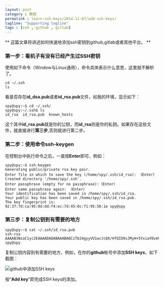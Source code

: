 ```yaml
---
layout: post
category : 教程
permalink : learn-ssh-keys/2014-11-07/add-ssh-keys/
tagline: "Supporting tagline"
tags : [ssh , github , gitlab]
---
```


** 这篇文章将讲述如何快速地添加ssh密钥到github,gitlab或者其他平台。 **

### 第一步：看机子有没有已经产生过SSH密钥

使用如下命令（Window与Linux通用），命令具体表示什么意思，这里就不解析了。

    cd ~/.ssh
    ls

<!--break-->

看是否存在**id_dsa.pub**或者**id_rsa.pub**文件，如我的环境，显示如下：

    spy@spy:~$ cd ~/.ssh/
    spy@spy:~/.ssh$ ls
    id_rsa  id_rsa.pub  known_hosts

这个其中**id_rsa.pub**就是你的公钥，而**id_rsa**则是你的私钥。如果存在这些文件，就直接进行**第三步**,否则就进行第二步。

### 第二步：使用命令**ssh-keygen**

在控制台中执行命令之后，一直按**Enter**即可，例如：

    spy@spy:~$ ssh-keygen
    Generating public/private rsa key pair.
    Enter file in which to save the key (/home/spy/.ssh/id_rsa): （Enter）
    Created directory '/home/spy/.ssh'.
    Enter passphrase (empty for no passphrase):（Enter）
    Enter same passphrase again: （Enter）
    Your identification has been saved in /home/spy/.ssh/id_rsa.
    Your public key has been saved in /home/spy/.ssh/id_rsa.pub.
    The key fingerprint is:
    92:37:7d:ca:95:0d:dd:f4:ec:7d:45:0c:f1:95:56:1e spy@spy

### 第三步：复制公钥到有需要的地方

    spy@spy:~$ cat ~/.ssh/id_rsa.pub
    ssh-rsa AAAAB3NzaC1yc2EAAAADAQABAAABAQCzTb24gyyVU1wcJcQX/HfQID9sJMyH+5YxiaYDvmVhRjJoD3Wu4rqF3ZeY7I35aq09Ois8UKuaedaOAdE1YNbxv9fidPU4jWHN8Epnc8PR32ec3kKoQCo9enKznrt4x9giFt1fEqNYIx8gUTivyoCoC+74mVaXO3sjzzO60xp8qhX6h8HxwhRQt6X5A0MF/gK7E13TCPhNr50sGZ/yKyE2K3MePT/DRRvrM7cDdS/ESE5WsGuB59N6KMAGX8eSMlnI1f7envUwAL4V+FFuvbHORAA5/3NeWSUiwWjTr6yFeiLBoxcBYRh+LtC6MeyPEa8hd+JKdYgAysntsT6KQYSF spy@spy

复制公钥内容到有需要的地方，例如，在你的**github**帐号中添加**SSH keys**，如下截图：

![github中添加SSH keys](http://pigerla.com/assets/images/20141107/add_ssh_keys.png)

按“**Add key**”即完成SSH keys的添加。




